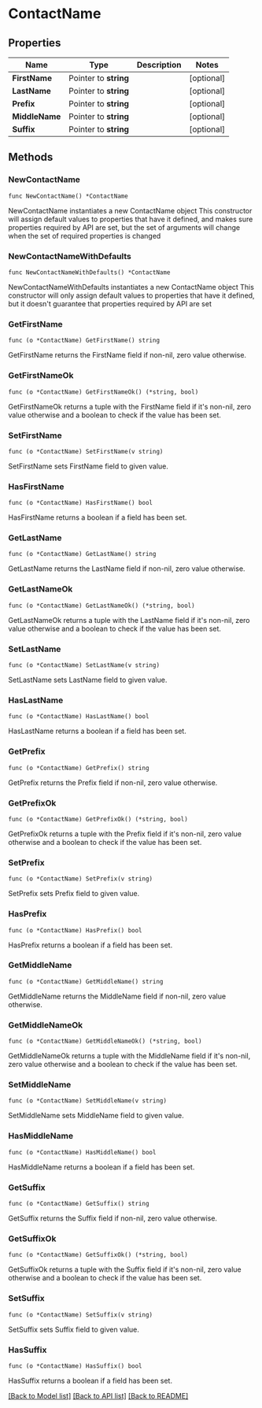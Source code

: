 # ContactName

## Properties

Name | Type | Description | Notes
------------ | ------------- | ------------- | -------------
**FirstName** | Pointer to **string** |  | [optional] 
**LastName** | Pointer to **string** |  | [optional] 
**Prefix** | Pointer to **string** |  | [optional] 
**MiddleName** | Pointer to **string** |  | [optional] 
**Suffix** | Pointer to **string** |  | [optional] 

## Methods

### NewContactName

`func NewContactName() *ContactName`

NewContactName instantiates a new ContactName object
This constructor will assign default values to properties that have it defined,
and makes sure properties required by API are set, but the set of arguments
will change when the set of required properties is changed

### NewContactNameWithDefaults

`func NewContactNameWithDefaults() *ContactName`

NewContactNameWithDefaults instantiates a new ContactName object
This constructor will only assign default values to properties that have it defined,
but it doesn't guarantee that properties required by API are set

### GetFirstName

`func (o *ContactName) GetFirstName() string`

GetFirstName returns the FirstName field if non-nil, zero value otherwise.

### GetFirstNameOk

`func (o *ContactName) GetFirstNameOk() (*string, bool)`

GetFirstNameOk returns a tuple with the FirstName field if it's non-nil, zero value otherwise
and a boolean to check if the value has been set.

### SetFirstName

`func (o *ContactName) SetFirstName(v string)`

SetFirstName sets FirstName field to given value.

### HasFirstName

`func (o *ContactName) HasFirstName() bool`

HasFirstName returns a boolean if a field has been set.

### GetLastName

`func (o *ContactName) GetLastName() string`

GetLastName returns the LastName field if non-nil, zero value otherwise.

### GetLastNameOk

`func (o *ContactName) GetLastNameOk() (*string, bool)`

GetLastNameOk returns a tuple with the LastName field if it's non-nil, zero value otherwise
and a boolean to check if the value has been set.

### SetLastName

`func (o *ContactName) SetLastName(v string)`

SetLastName sets LastName field to given value.

### HasLastName

`func (o *ContactName) HasLastName() bool`

HasLastName returns a boolean if a field has been set.

### GetPrefix

`func (o *ContactName) GetPrefix() string`

GetPrefix returns the Prefix field if non-nil, zero value otherwise.

### GetPrefixOk

`func (o *ContactName) GetPrefixOk() (*string, bool)`

GetPrefixOk returns a tuple with the Prefix field if it's non-nil, zero value otherwise
and a boolean to check if the value has been set.

### SetPrefix

`func (o *ContactName) SetPrefix(v string)`

SetPrefix sets Prefix field to given value.

### HasPrefix

`func (o *ContactName) HasPrefix() bool`

HasPrefix returns a boolean if a field has been set.

### GetMiddleName

`func (o *ContactName) GetMiddleName() string`

GetMiddleName returns the MiddleName field if non-nil, zero value otherwise.

### GetMiddleNameOk

`func (o *ContactName) GetMiddleNameOk() (*string, bool)`

GetMiddleNameOk returns a tuple with the MiddleName field if it's non-nil, zero value otherwise
and a boolean to check if the value has been set.

### SetMiddleName

`func (o *ContactName) SetMiddleName(v string)`

SetMiddleName sets MiddleName field to given value.

### HasMiddleName

`func (o *ContactName) HasMiddleName() bool`

HasMiddleName returns a boolean if a field has been set.

### GetSuffix

`func (o *ContactName) GetSuffix() string`

GetSuffix returns the Suffix field if non-nil, zero value otherwise.

### GetSuffixOk

`func (o *ContactName) GetSuffixOk() (*string, bool)`

GetSuffixOk returns a tuple with the Suffix field if it's non-nil, zero value otherwise
and a boolean to check if the value has been set.

### SetSuffix

`func (o *ContactName) SetSuffix(v string)`

SetSuffix sets Suffix field to given value.

### HasSuffix

`func (o *ContactName) HasSuffix() bool`

HasSuffix returns a boolean if a field has been set.


[[Back to Model list]](../README.md#documentation-for-models) [[Back to API list]](../README.md#documentation-for-api-endpoints) [[Back to README]](../README.md)



